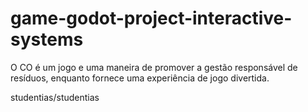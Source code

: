 # game-godot-project-interactive-systems
 O CO é um jogo e uma maneira de promover a gestão responsável de resíduos, enquanto fornece uma experiência de jogo divertida.
 
 
 studentias/studentias
